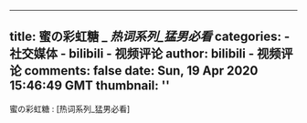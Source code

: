 
---
title: 蜜の彩虹糖 _ _热词系列_猛男必看_
categories: 
    - 社交媒体
    - bilibili - 视频评论
author: bilibili - 视频评论
comments: false
date: Sun, 19 Apr 2020 15:46:49 GMT
thumbnail: ''
---

<div>   
蜜の彩虹糖 : [热词系列_猛男必看]  
</div>
            